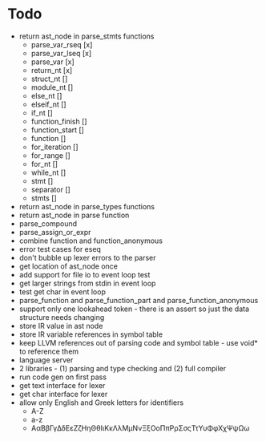 # Todo
* return ast_node in parse_stmts functions
  * parse_var_rseq [x]
  * parse_var_lseq [x]
  * parse_var [x]
  * return_nt [x]
  * struct_nt []
  * module_nt []
  * else_nt []
  * elseif_nt []
  * if_nt []
  * function_finish []
  * function_start []
  * function []
  * for_iteration []
  * for_range []
  * for_nt []
  * while_nt []
  * stmt []
  * separator []
  * stmts []
* return ast_node in parse_types functions
* return ast_node in parse function
* parse_compound
* parse_assign_or_expr
* combine function and function_anonymous
* error test cases for eseq
* don't bubble up lexer errors to the parser
* get location of ast_node once
* add support for file io to event loop test
* get larger strings from stdin in event loop
* test get char in event loop
* parse_function and parse_function_part and parse_function_anonymous
* support only one lookahead token - there is an assert so just the data structure needs changing
* store IR value in ast node
* store IR variable references in symbol table
* keep LLVM references out of parsing code and symbol table - use void* to reference them
* language server
* 2 libraries - (1) parsing and type checking and (2) full compiler
* run code gen on first pass
* get text interface for lexer
* get char interface for lexer
* allow only English and Greek letters for identifiers
  * A-Z
  * a-z
  * ΑαΒβΓγΔδΕεΖζΗηΘθΙιΚκΛλΜμΝνΞξΟοΠπΡρΣσςΤτΥυΦφΧχΨψΩω

